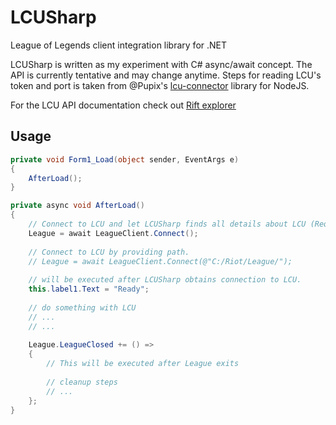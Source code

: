 # LCUSharp 
League of Legends client integration library for .NET

LCUSharp is written as my experiment with C# async/await concept. The API is currently tentative and may change anytime.
Steps for reading LCU's token and port is taken from @Pupix's [lcu-connector](https://github.com/Pupix/lcu-connector) library for NodeJS.


For the LCU API documentation check out [Rift explorer](https://github.com/Pupix/rift-explorer)

## Usage
```cs
private void Form1_Load(object sender, EventArgs e)
{
	AfterLoad();
}

private async void AfterLoad()
{
	// Connect to LCU and let LCUSharp finds all details about LCU (Requires admin privilege)
	League = await LeagueClient.Connect();
	
	// Connect to LCU by providing path.
	// League = await LeagueClient.Connect(@"C:/Riot/League/");
	
	// will be executed after LCUSharp obtains connection to LCU.
	this.label1.Text = "Ready";
	
	// do something with LCU
	// ...
	// ...
	
	League.LeagueClosed += () =>
	{
		// This will be executed after League exits
		
		// cleanup steps
		// ...
	};
}
```